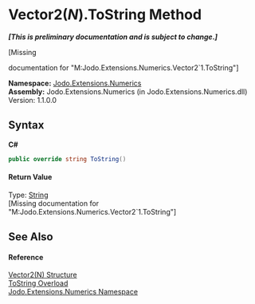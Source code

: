 # Vector2(*N*).ToString Method 
 _**\[This is preliminary documentation and is subject to change.\]**_

\[Missing <summary> documentation for "M:Jodo.Extensions.Numerics.Vector2`1.ToString"\]

**Namespace:**&nbsp;<a href="N_Jodo_Extensions_Numerics">Jodo.Extensions.Numerics</a><br />**Assembly:**&nbsp;Jodo.Extensions.Numerics (in Jodo.Extensions.Numerics.dll) Version: 1.1.0.0

## Syntax

**C#**<br />
``` C#
public override string ToString()
```


#### Return Value
Type: <a href="https://docs.microsoft.com/dotnet/api/system.string" target="_blank" rel="noopener noreferrer">String</a><br />\[Missing <returns> documentation for "M:Jodo.Extensions.Numerics.Vector2`1.ToString"\]

## See Also


#### Reference
<a href="T_Jodo_Extensions_Numerics_Vector2_1">Vector2(N) Structure</a><br /><a href="Overload_Jodo_Extensions_Numerics_Vector2_1_ToString">ToString Overload</a><br /><a href="N_Jodo_Extensions_Numerics">Jodo.Extensions.Numerics Namespace</a><br />
